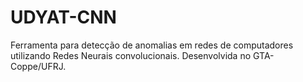 # UDYAT-CNN

Ferramenta para detecção de anomalias em redes de computadores utilizando Redes Neurais convolucionais.
Desenvolvida no GTA-Coppe/UFRJ.

